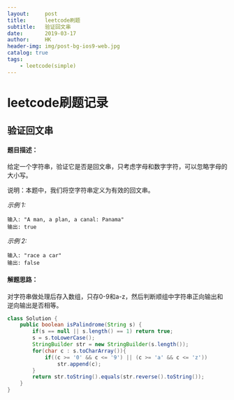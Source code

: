 ```yaml
---
layout:     post
title:      leetcode刷题
subtitle:   验证回文串
date:       2019-03-17
author:     HK
header-img: img/post-bg-ios9-web.jpg
catalog: true
tags:
    - leetcode(simple)
---
```

# leetcode刷题记录
## 验证回文串

#### 题目描述：
给定一个字符串，验证它是否是回文串，只考虑字母和数字字符，可以忽略字母的大小写。

说明：本题中，我们将空字符串定义为有效的回文串。

*示例 1:*

    输入: "A man, a plan, a canal: Panama"
    输出: true


*示例 2:*

    输入: "race a car"
    输出: false
    
#### 解题思路：
对字符串做处理后存入数组，只存0-9和a-z，然后判断顺组中字符串正向输出和逆向输出是否相等。
```java
class Solution {
    public boolean isPalindrome(String s) {
        if(s == null || s.length() == 1) return true;
        s = s.toLowerCase();
        StringBuilder str = new StringBuilder(s.length());
        for(char c : s.toCharArray()){
            if((c >= '0' && c <= '9') || (c >= 'a' && c <= 'z'))
                str.append(c);
        }
        return str.toString().equals(str.reverse().toString());
    }
}
```
